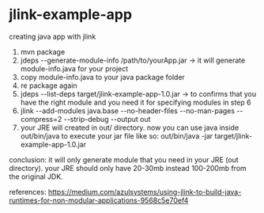 # jlink-example-app
creating java app with jlink

1. mvn package
2. jdeps --generate-module-info <output-dir> /path/to/yourApp.jar  -> it will generate module-info.java for your project
3. copy module-info.java to your java package folder
4. re package again
5. jdeps --list-deps target/jlink-example-app-1.0.jar -> to confirms that you have the right module and you need it for specifying modules in step 6
6. jlink --add-modules java.base --no-header-files --no-man-pages --compress=2 --strip-debug --output out
7. your JRE will created in out/ directory. now you can use java inside out/bin/java to execute your jar file like so:
  out/bin/java -jar target/jlink-example-app-1.0.jar

conclusion:
  it will only generate module that you need in your JRE (out directory). your JRE should only have 20-30mb instead 100-200mb from the original JDK.
  
 references: 
 https://medium.com/azulsystems/using-jlink-to-build-java-runtimes-for-non-modular-applications-9568c5e70ef4
